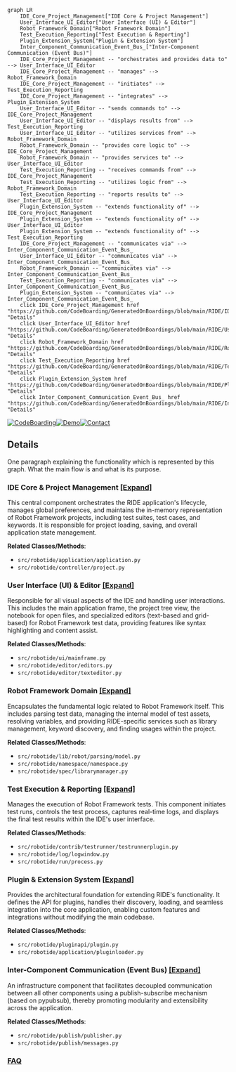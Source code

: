 ```mermaid
graph LR
    IDE_Core_Project_Management["IDE Core & Project Management"]
    User_Interface_UI_Editor["User Interface (UI) & Editor"]
    Robot_Framework_Domain["Robot Framework Domain"]
    Test_Execution_Reporting["Test Execution & Reporting"]
    Plugin_Extension_System["Plugin & Extension System"]
    Inter_Component_Communication_Event_Bus_["Inter-Component Communication (Event Bus)"]
    IDE_Core_Project_Management -- "orchestrates and provides data to" --> User_Interface_UI_Editor
    IDE_Core_Project_Management -- "manages" --> Robot_Framework_Domain
    IDE_Core_Project_Management -- "initiates" --> Test_Execution_Reporting
    IDE_Core_Project_Management -- "integrates" --> Plugin_Extension_System
    User_Interface_UI_Editor -- "sends commands to" --> IDE_Core_Project_Management
    User_Interface_UI_Editor -- "displays results from" --> Test_Execution_Reporting
    User_Interface_UI_Editor -- "utilizes services from" --> Robot_Framework_Domain
    Robot_Framework_Domain -- "provides core logic to" --> IDE_Core_Project_Management
    Robot_Framework_Domain -- "provides services to" --> User_Interface_UI_Editor
    Test_Execution_Reporting -- "receives commands from" --> IDE_Core_Project_Management
    Test_Execution_Reporting -- "utilizes logic from" --> Robot_Framework_Domain
    Test_Execution_Reporting -- "reports results to" --> User_Interface_UI_Editor
    Plugin_Extension_System -- "extends functionality of" --> IDE_Core_Project_Management
    Plugin_Extension_System -- "extends functionality of" --> User_Interface_UI_Editor
    Plugin_Extension_System -- "extends functionality of" --> Test_Execution_Reporting
    IDE_Core_Project_Management -- "communicates via" --> Inter_Component_Communication_Event_Bus_
    User_Interface_UI_Editor -- "communicates via" --> Inter_Component_Communication_Event_Bus_
    Robot_Framework_Domain -- "communicates via" --> Inter_Component_Communication_Event_Bus_
    Test_Execution_Reporting -- "communicates via" --> Inter_Component_Communication_Event_Bus_
    Plugin_Extension_System -- "communicates via" --> Inter_Component_Communication_Event_Bus_
    click IDE_Core_Project_Management href "https://github.com/CodeBoarding/GeneratedOnBoardings/blob/main/RIDE/IDE_Core_Project_Management.md" "Details"
    click User_Interface_UI_Editor href "https://github.com/CodeBoarding/GeneratedOnBoardings/blob/main/RIDE/User_Interface_UI_Editor.md" "Details"
    click Robot_Framework_Domain href "https://github.com/CodeBoarding/GeneratedOnBoardings/blob/main/RIDE/Robot_Framework_Domain.md" "Details"
    click Test_Execution_Reporting href "https://github.com/CodeBoarding/GeneratedOnBoardings/blob/main/RIDE/Test_Execution_Reporting.md" "Details"
    click Plugin_Extension_System href "https://github.com/CodeBoarding/GeneratedOnBoardings/blob/main/RIDE/Plugin_Extension_System.md" "Details"
    click Inter_Component_Communication_Event_Bus_ href "https://github.com/CodeBoarding/GeneratedOnBoardings/blob/main/RIDE/Inter_Component_Communication_Event_Bus_.md" "Details"
```

[![CodeBoarding](https://img.shields.io/badge/Generated%20by-CodeBoarding-9cf?style=flat-square)](https://github.com/CodeBoarding/CodeBoarding)[![Demo](https://img.shields.io/badge/Try%20our-Demo-blue?style=flat-square)](https://www.codeboarding.org/demo)[![Contact](https://img.shields.io/badge/Contact%20us%20-%20contact@codeboarding.org-lightgrey?style=flat-square)](mailto:contact@codeboarding.org)

## Details

One paragraph explaining the functionality which is represented by this graph. What the main flow is and what is its purpose.

### IDE Core & Project Management [[Expand]](./IDE_Core_Project_Management.md)
This central component orchestrates the RIDE application's lifecycle, manages global preferences, and maintains the in-memory representation of Robot Framework projects, including test suites, test cases, and keywords. It is responsible for project loading, saving, and overall application state management.


**Related Classes/Methods**:

- `src/robotide/application/application.py`
- `src/robotide/controller/project.py`


### User Interface (UI) & Editor [[Expand]](./User_Interface_UI_Editor.md)
Responsible for all visual aspects of the IDE and handling user interactions. This includes the main application frame, the project tree view, the notebook for open files, and specialized editors (text-based and grid-based) for Robot Framework test data, providing features like syntax highlighting and content assist.


**Related Classes/Methods**:

- `src/robotide/ui/mainframe.py`
- `src/robotide/editor/editors.py`
- `src/robotide/editor/texteditor.py`


### Robot Framework Domain [[Expand]](./Robot_Framework_Domain.md)
Encapsulates the fundamental logic related to Robot Framework itself. This includes parsing test data, managing the internal model of test assets, resolving variables, and providing RIDE-specific services such as library management, keyword discovery, and finding usages within the project.


**Related Classes/Methods**:

- `src/robotide/lib/robot/parsing/model.py`
- `src/robotide/namespace/namespace.py`
- `src/robotide/spec/librarymanager.py`


### Test Execution & Reporting [[Expand]](./Test_Execution_Reporting.md)
Manages the execution of Robot Framework tests. This component initiates test runs, controls the test process, captures real-time logs, and displays the final test results within the IDE's user interface.


**Related Classes/Methods**:

- `src/robotide/contrib/testrunner/testrunnerplugin.py`
- `src/robotide/log/logwindow.py`
- `src/robotide/run/process.py`


### Plugin & Extension System [[Expand]](./Plugin_Extension_System.md)
Provides the architectural foundation for extending RIDE's functionality. It defines the API for plugins, handles their discovery, loading, and seamless integration into the core application, enabling custom features and integrations without modifying the main codebase.


**Related Classes/Methods**:

- `src/robotide/pluginapi/plugin.py`
- `src/robotide/application/pluginloader.py`


### Inter-Component Communication (Event Bus) [[Expand]](./Inter_Component_Communication_Event_Bus_.md)
An infrastructure component that facilitates decoupled communication between all other components using a publish-subscribe mechanism (based on pypubsub), thereby promoting modularity and extensibility across the application.


**Related Classes/Methods**:

- `src/robotide/publish/publisher.py`
- `src/robotide/publish/messages.py`




### [FAQ](https://github.com/CodeBoarding/GeneratedOnBoardings/tree/main?tab=readme-ov-file#faq)